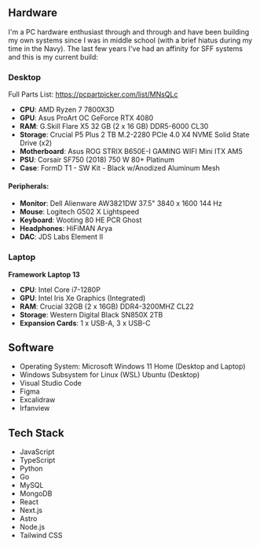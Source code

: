 ---
---

## Hardware

I'm a PC hardware enthusiast through and through and have been building my own systems since I was in middle school (with a brief hiatus during my time in the Navy). The last few years I've had an affinity for SFF systems and this is my current build:

### Desktop

Full Parts List: https://pcpartpicker.com/list/MNsQLc

- **CPU**: AMD Ryzen 7 7800X3D
- **GPU**: Asus ProArt OC GeForce RTX 4080
- **RAM**: G.Skill Flare X5 32 GB (2 x 16 GB) DDR5-6000 CL30
- **Storage**: Crucial P5 Plus 2 TB M.2-2280 PCIe 4.0 X4 NVME Solid State Drive (x2)
- **Motherboard**: Asus ROG STRIX B650E-I GAMING WIFI Mini ITX AM5
- **PSU**: Corsair SF750 (2018) 750 W 80+ Platinum
- **Case**: FormD T1 - SW Kit - Black w/Anodized Aluminum Mesh

#### Peripherals:

- **Monitor**: Dell Alienware AW3821DW 37.5" 3840 x 1600 144 Hz
- **Mouse**: Logitech G502 X Lightspeed
- **Keyboard**: Wooting 80 HE PCR Ghost
- **Headphones**: HiFiMAN Arya
- **DAC**: JDS Labs Element II

### Laptop

**Framework Laptop 13**

- **CPU**: Intel Core i7-1280P
- **GPU**: Intel Iris Xe Graphics (Integrated)
- **RAM**: Crucial 32GB (2 x 16GB) DDR4-3200MHZ CL22
- **Storage**: Western Digital Black SN850X 2TB
- **Expansion Cards**: 1 x USB-A, 3 x USB-C

## Software

- Operating System: Microsoft Windows 11 Home (Desktop and Laptop)
- Windows Subsystem for Linux (WSL) Ubuntu (Desktop)
- Visual Studio Code
- Figma
- Excalidraw
- Irfanview

## Tech Stack

- JavaScript
- TypeScript
- Python
- Go
- MySQL
- MongoDB
- React
- Next.js
- Astro
- Node.js
- Tailwind CSS
